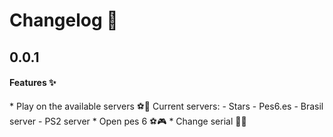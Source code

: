 # Changelog 📃

## 0.0.1

<h4>Features ✨</h4>
  * Play on the available servers ⚽🌟
    Current servers:
      - Stars
      - Pes6.es
      - Brasil server
      - PS2 server
  * Open pes 6 ⚽🎮
  * Change serial 📃✨